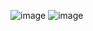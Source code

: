
![image](https://github.com/LyanJackson/rankingdecidades/assets/131909668/4ab5bf0d-8bdc-4041-a606-e9896bd37892)
![image](https://github.com/LyanJackson/rankingdecidades/assets/131909668/581e27b5-1856-4cff-b723-c997f3f0eef1)

